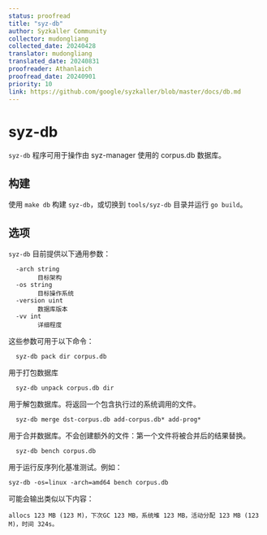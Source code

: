 ```yaml
---
status: proofread
title: "syz-db"
author: Syzkaller Community
collector: mudongliang
collected_date: 20240428
translator: mudongliang
translated_date: 20240831
proofreader: Athanlaich
proofread_date: 20240901
priority: 10
link: https://github.com/google/syzkaller/blob/master/docs/db.md
---
```


# syz-db

`syz-db` 程序可用于操作由 syz-manager 使用的 corpus.db 数据库。

## 构建

使用 `make db` 构建 `syz-db`，或切换到 `tools/syz-db` 目录并运行 `go build`。

## 选项

`syz-db` 目前提供以下通用参数：

```shell
  -arch string
    	目标架构
  -os string
    	目标操作系统
  -version uint
    	数据库版本
  -vv int
    	详细程度
```

这些参数可用于以下命令：

```
  syz-db pack dir corpus.db
```

用于打包数据库

```
  syz-db unpack corpus.db dir
```

用于解包数据库。将返回一个包含执行过的系统调用的文件。

```
  syz-db merge dst-corpus.db add-corpus.db* add-prog*
```

用于合并数据库。不会创建额外的文件：第一个文件将被合并后的结果替换。

```
  syz-db bench corpus.db
```

用于运行反序列化基准测试。例如：

```
syz-db -os=linux -arch=amd64 bench corpus.db
```

可能会输出类似以下内容：

```
allocs 123 MB (123 M)，下次GC 123 MB，系统堆 123 MB，活动分配 123 MB (123 M)，时间 324s。
```
